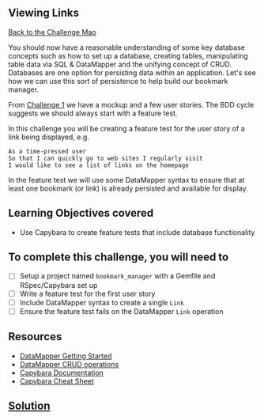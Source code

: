 ## Viewing Links

[Back to the Challenge Map](00_challenge_map.md)

You should now have a reasonable understanding of some key database concepts such as how to set up a database, creating tables, manipulating table data via SQL &amp; DataMapper and the unifying concept of CRUD.  Databases are one option for persisting data within an application.  Let's see how we can use this sort of persistence to help build our bookmark manager.

From [Challenge 1](01_creating_user_stories.md) we have a mockup and a few user stories. The BDD cycle suggests we should always start with a feature test.

In this challenge you will be creating a feature test for the user story of a link being displayed, e.g.

```
As a time-pressed user
So that I can quickly go to web sites I regularly visit
I would like to see a list of links on the homepage
```

In the feature test we will use some DataMapper syntax to ensure that at least one bookmark (or link) is already persisted and available for display.

## Learning Objectives covered

* Use Capybara to create feature tests that include database functionality

## To complete this challenge, you will need to

- [ ] Setup a project named `bookmark_manager` with a Gemfile and RSpec/Capybara set up
- [ ] Write a feature test for the first user story
- [ ] Include DataMapper syntax to create a single `Link`
- [ ] Ensure the feature test fails on the DataMapper `Link` operation

## Resources

* [DataMapper Getting Started](http://datamapper.org/getting-started.html)
* [DataMapper CRUD operations](http://datamapper.org/docs/create_and_destroy.html)
* [Capybara Documentation](https://github.com/jnicklas/capybara)
* [Capybara Cheat Sheet](http://www.cheatography.com/ddovii/cheat-sheets/capybara-cheat-sheet/)

## [Solution](solutions/08.md)
